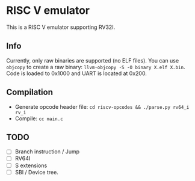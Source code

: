 # RISC V emulator
This is a RISC V emulator supporting RV32I.

## Info
Currently, only raw binaries are supported (no ELF files). You can use `objcopy` to create a raw binary: `llvm-objcopy -S -O binary X.elf X.bin`. Code is loaded to 0x1000 and UART is located at 0x200.

## Compilation
 - Generate opcode header file: `cd riscv-opcodes && ./parse.py rv64_i rv_i`
 - Compile: `cc main.c`

## TODO
 - [ ] Branch instruction / Jump
 - [ ] RV64I
 - [ ] S extensions
 - [ ] SBI / Device tree.
